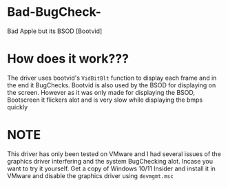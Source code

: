 # Bad-BugCheck-
Bad Apple but its BSOD [Bootvid]

# How does it work???
The driver uses bootvid's ```VidBitBlt``` function to display each frame and in the end it BugChecks. Bootvid is also used by the BSOD for displaying on the screen.
However as it was only made for displaying the BSOD, Bootscreen it flickers alot and is very slow while displaying the bmps quickly

# NOTE
This driver has only been tested on VMware and I had several issues of the graphics driver interfering and the system BugChecking alot.
Incase you want to try it yourself. Get a copy of Windows 10/11 Insider and install it in VMware and disable the graphics driver using `devmgmt.msc`
